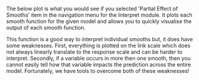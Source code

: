 The below plot is what you would see if you selected 'Partial Effect of Smooths' item in the navigation menu for the Interpret module. It plots each smooth function for the given model and allows you to quickly visualise the output of each smooth function. 

This function is a good way to interpret individual smooths but, it does have some weaknesses. First, everything is plotted on the link scale which does not always linearly translate to the response scale and can be harder to interpret. Secondly, if a variable occurs in more then one smooth, then you cannot easily tell how that variable impacts the prediction across the entire model. Fortunately, we have tools to overcome both of these weaknesses!
